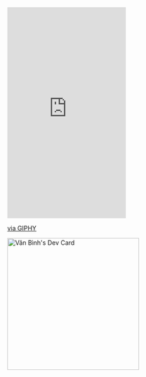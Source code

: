 <iframe src="https://giphy.com/embed/VKX7K31ndSeqJjlWbf" width="270" height="480" frameBorder="0" class="giphy-embed" allowFullScreen></iframe><p><a href="https://giphy.com/stickers/transparent-VKX7K31ndSeqJjlWbf">via GIPHY</a></p>
<a href="https://app.daily.dev/binhstatic"><img src="https://api.daily.dev/devcards/75a080b80d1149feb52cd8391427b454.png?r=xmn" width="300" alt="Văn Bình's Dev Card"/></a>
